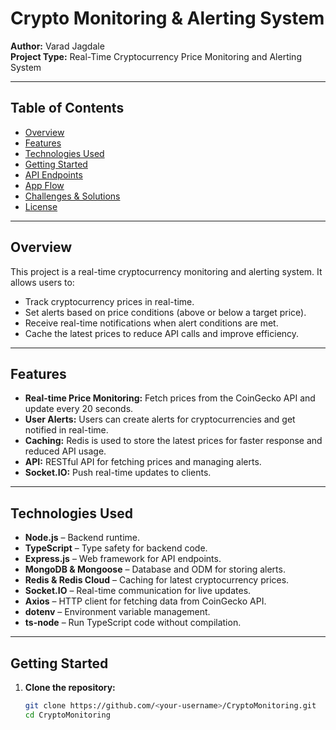 # Crypto Monitoring & Alerting System

**Author:** Varad Jagdale  
**Project Type:** Real-Time Cryptocurrency Price Monitoring and Alerting System

---

## Table of Contents

- [Overview](#overview)  
- [Features](#features)  
- [Technologies Used](#technologies-used)  
- [Getting Started](#getting-started)  
- [API Endpoints](#api-endpoints)  
- [App Flow](#app-flow)  
- [Challenges & Solutions](#challenges--solutions)  
- [License](#license)  

---

## Overview

This project is a real-time cryptocurrency monitoring and alerting system. It allows users to:

- Track cryptocurrency prices in real-time.
- Set alerts based on price conditions (above or below a target price).
- Receive real-time notifications when alert conditions are met.
- Cache the latest prices to reduce API calls and improve efficiency.

---

## Features

- **Real-time Price Monitoring:** Fetch prices from the CoinGecko API and update every 20 seconds.  
- **User Alerts:** Users can create alerts for cryptocurrencies and get notified in real-time.  
- **Caching:** Redis is used to store the latest prices for faster response and reduced API usage.  
- **API:** RESTful API for fetching prices and managing alerts.  
- **Socket.IO:** Push real-time updates to clients.

---

## Technologies Used

- **Node.js** – Backend runtime.  
- **TypeScript** – Type safety for backend code.  
- **Express.js** – Web framework for API endpoints.  
- **MongoDB & Mongoose** – Database and ODM for storing alerts.  
- **Redis & Redis Cloud** – Caching for latest cryptocurrency prices.  
- **Socket.IO** – Real-time communication for live updates.  
- **Axios** – HTTP client for fetching data from CoinGecko API.  
- **dotenv** – Environment variable management.  
- **ts-node** – Run TypeScript code without compilation.  

---

## Getting Started

1. **Clone the repository:**

   ```bash
   git clone https://github.com/<your-username>/CryptoMonitoring.git
   cd CryptoMonitoring
